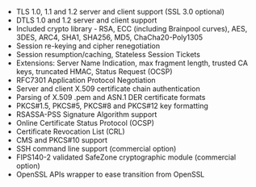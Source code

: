 + TLS 1.0, 1.1 and 1.2 server and client support (SSL 3.0 optional)
+ DTLS 1.0 and 1.2 server and client support
+ Included crypto library - RSA, ECC (including Brainpool curves), AES, 3DES, ARC4, SHA1, SHA256, MD5, ChaCha20-Poly1305
+ Session re-keying and cipher renegotiation
+ Session resumption/caching, Stateless Session Tickets
+ Extensions: Server Name Indication, max fragment length, trusted CA keys, truncated HMAC, Status Request (OCSP)
+ RFC7301 Application Protocol Negotiation
+ Server and client X.509 certificate chain authentication
+ Parsing of X.509 .pem and ASN.1 DER certificate formats
+ PKCS#1.5, PKCS#5, PKCS#8 and PKCS#12 key formatting
+ RSASSA-PSS Signature Algorithm support
+ Online Certificate Status Protocol (OCSP)
+ Certificate Revocation List (CRL)
+ CMS and PKCS#10 support
+ SSH command line support (commercial option)
+ FIPS140-2 validated SafeZone cryptographic module (commercial option)
+ OpenSSL APIs wrapper to ease transition from OpenSSL
